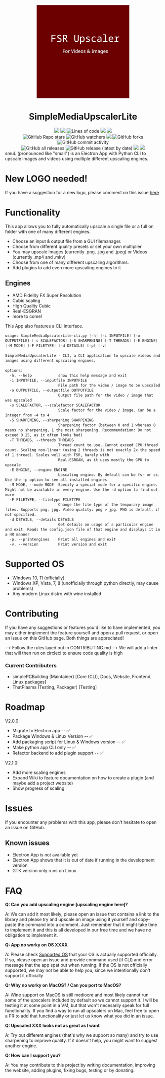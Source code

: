<div id="title" align="center">
    <img src="./logo.png" width="300">
    <h1>SimpleMediaUpscalerLite</h1>
</div>

<div id="badges" align="center">
    <img src="https://img.shields.io/github/license/simplePCBuilding/SimpleMediaUpscalerLite.svg">
    <img src="https://img.shields.io/github/repo-size/simplePCBuilding/SimpleMediaUpscalerLite.svg">
    <img alt="Lines of code" src="https://img.shields.io/tokei/lines/github/simplePCBuilding/SimpleMediaUpscalerLite">
    <img src="https://img.shields.io/github/languages/top/simplePCBuilding/SimpleMediaUpscalerLite">
    <img src="https://img.shields.io/github/directory-file-count/simplePCBuilding/SimpleMediaUpscalerLite.svg">
    <br>
    <img alt="GitHub Repo stars" src="https://img.shields.io/github/stars/simplePCBuilding/SimpleMediaUpscalerLite">
    <img alt="GitHub watchers" src="https://img.shields.io/github/watchers/simplePCBuilding/SimpleMediaUpscalerLite">
    <img src="https://img.shields.io/github/issues-pr-raw/simplePCBuilding/SimpleMediaUpscalerLite">
    <img alt="GitHub forks" src="https://img.shields.io/github/forks/simplePCBuilding/SimpleMediaUpscalerLite">
    <img alt="GitHub commit activity" src="https://img.shields.io/github/commit-activity/m/simplePCBuilding/SimpleMediaUpscalerLite">
    <br>
    <img alt="GitHub all releases" src="https://img.shields.io/github/downloads/simplePCBuilding/SimpleMediaUpscalerLite/total?label=Downloads (total)">
    <img alt="GitHub release (latest by date)" src="https://img.shields.io/github/downloads/simplePCBuilding/SimpleMediaUpscalerLite/latest/total?label=Downloads (latest)">
    <img src="https://img.shields.io/github/release/simplePCBuilding/SimpleMediaUpscalerLite.svg">
    <img src="https://img.shields.io/github/package-json/v/simplePCBuilding/SimpleMediaUpscalerLite.svg?label=Development Version">
    
</div>
smuL (pronounced like "small") is an Electron App with Python CLI to upscale images and videos using multiple different upscaling engines. 

# New LOGO needed!
If you have a suggestion for a new logo, please comment on this issue [here](https://github.com/simplePCBuilding/SimpleMediaScalerLite/issues/16)

# Functionality
This app allows you to fully automatically upscale a single file or a full on folder with one of many different engines.
- Choose an input & output file from a GUI filemanager.
- Choose from different quality presets or set your own multiplier
- You may upscale Images (currently .png, .jpg and .jpeg) or Videos (currently .mp4 and .mkv)
- Choose from one of many different upscaling algorithms.
- Add plugins to add even more upscaling engines to it

## Engines
- AMD Fidelity FX Super Resolution
- Cubic scaling
- High Quality Cubic
- Real-ESGRAN
- more to come!

This App also features a CLI interface.
```
usage: SimpleMediaUpscalerLite-cli.py [-h] [-i INPUTFILE] [-o OUTPUTFILE] [-s SCALEFACTOR] [-S SHARPENING] [-T THREADS] [-E ENGINE] [-M MODE] [-F FILETYPE] [-d DETAILS] [-p] [-v]

SimpleMediaUpscalerLite - CLI, a CLI application to upscale videos and images using different upscaling engines.

options:
  -h, --help            show this help message and exit
  -i INPUTFILE, --inputfile INPUTFILE
                        File path for the video / image to be upscaled
  -o OUTPUTFILE, --outputfile OUTPUTFILE
                        Output file path for the video / image that was upscaled
  -s SCALEFACTOR, --scalefactor SCALEFACTOR
                        Scale factor for the video / image. Can be a integer from -4 to 4
  -S SHARPENING, --sharpening SHARPENING
                        Sharpening factor (between 0 and 1 whereas 0 means no sharpening, 1 the most sharpening. Recommendation: Do not exceed 0.25, as it often looks bad)
  -T THREADS, --threads THREADS
                        Thread count to use. Cannot exceed CPU thread count. Scaling non-linear (using 2 threads is not exactly 2x the speed of 1 thread). Scales well with FSR, barely with
                        Real-ESRGAN, as it uses mostly the GPU to upscale
  -E ENGINE, --engine ENGINE
                        Upscaling engine. By default can be fsr or ss. Use the -p option to see all installed engines
  -M MODE, --mode MODE  Specify a special mode for a specific engine. Might not be available in every engine. Use the -d option to find out more
  -F FILETYPE, --filetype FILETYPE
                        Change the file type of the temporary image files. Supports png, jpg. Video quality: png > jpg. PNG is default, if not specified.
  -d DETAILS, --details DETAILS
                        Get details on usage of a particular engine and exit. Reads the config.json file of that engine and displays it in a HR manner
  -p, --printengines    Print all engines and exit
  -v, --version         Print version and exit
```

# Supported OS
- Windows 10, 11 (officially)
- Windows XP, Vista, 7, 8 (unofficially through python directly, may cause problems)
- Any modern Linux distro with wine installed

# Contributing
If you have any suggestions or features you'd like to have implemented, you may either implement the feature yourself and open a pull request, or open an issue on this GitHub page. Both things are appreciated!

--> Follow the rules layed out in CONTRIBUTING.md
--> We will add a linter that will then run on circleci to ensure code quality is high

### Current Contributers
- simplePCBuilding (Maintainer) [Core (CLI), Docs, Website, Frontend, Linux packages]
- ThatPlasma (Testing, Packager) [Testing]


# Roadmap
V2.0.0: 
- Migrate to Electron app -- ✅
- Package Windows & Linux Version -- ✅
- Add packaging script for Linux & Windows version -- ✅
- Make python app CLI only -- ✅
- Refactor backend to add plugin support -- ✅

V2.1.0:
- Add more scaling engines 
- Expand Wiki to feature documentation on how to create a plugin (and maybe add a project website)
- Show progress of scaling

# Issues
If you encounter any problems with this app, please don't hesitate to open an issue on GitHub.

## Known issues
- Electron App is not available yet
- Electron App shows that it is out of date if running in the development version
- GTK version only runs on Linux

# FAQ
**Q: Can you add upscaling engine [upscaling engine here]?**

A: We can add it most likely, please open an issue that contains a link to the library and please try and upscale an image using it yourself and copy-paste the command into a comment.
Just remember that it might take time to implement it and this is all developed in our free time and we have no obligation to implement it.

**Q: App no worky on OS XXXX**

A: Please check [Supported OS](#supported-os) that your OS is actually supported officially. If so, please open an issue and provide command used (if CLI) and error message that the app spat out when running.
If the OS is not officially supported, we may not be able to help you, since we intentionally don't support it officially

**Q: Why no worky on MacOS? / Can you port to MacOS?**

A: Wine support on MacOS is still mediocre and most likely cannot run some of the upscalers included by default so we cannot support it. I will be testing it at some point in a VM, but that won't necesarily speak for full functionality. If you find a way to run all upscalers on Mac, feel free to open a PR to add that functionality or just let us know what you did in an issue.

**Q: Upscaled XXX looks not as great as I want**

A: Try out different engines (that's why we support so many) and try to use sharpening to improve quality. If it doesn't help, you might want to suggest another engine.

**Q: How can I support you?**

A: You may contribute to this project by writing documentation, improving the website, adding plugins, fixing bugs, testing or by donating. 
